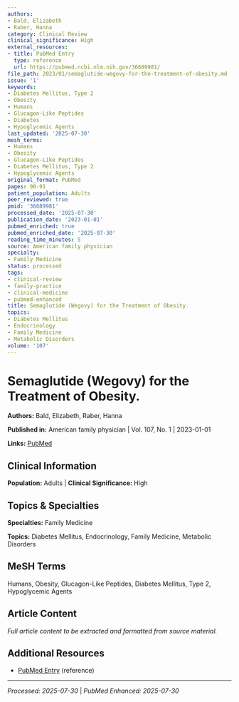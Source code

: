 ```yaml
---
authors:
- Bald, Elizabeth
- Raber, Hanna
category: Clinical Review
clinical_significance: High
external_resources:
- title: PubMed Entry
  type: reference
  url: https://pubmed.ncbi.nlm.nih.gov/36689981/
file_path: 2023/01/semaglutide-wegovy-for-the-treatment-of-obesity.md
issue: '1'
keywords:
- Diabetes Mellitus, Type 2
- Obesity
- Humans
- Glucagon-Like Peptides
- Diabetes
- Hypoglycemic Agents
last_updated: '2025-07-30'
mesh_terms:
- Humans
- Obesity
- Glucagon-Like Peptides
- Diabetes Mellitus, Type 2
- Hypoglycemic Agents
original_format: PubMed
pages: 90-91
patient_population: Adults
peer_reviewed: true
pmid: '36689981'
processed_date: '2025-07-30'
publication_date: '2023-01-01'
pubmed_enriched: true
pubmed_enriched_date: '2025-07-30'
reading_time_minutes: 5
source: American family physician
specialty:
- Family Medicine
status: processed
tags:
- clinical-review
- family-practice
- clinical-medicine
- pubmed-enhanced
title: Semaglutide (Wegovy) for the Treatment of Obesity.
topics:
- Diabetes Mellitus
- Endocrinology
- Family Medicine
- Metabolic Disorders
volume: '107'
---
```


# Semaglutide (Wegovy) for the Treatment of Obesity.

**Authors:** Bald, Elizabeth, Raber, Hanna

**Published in:** American family physician | Vol. 107, No. 1 | 2023-01-01

**Links:** [PubMed](https://pubmed.ncbi.nlm.nih.gov/36689981/)

## Clinical Information

**Population:** Adults | **Clinical Significance:** High

## Topics & Specialties

**Specialties:** Family Medicine

**Topics:** Diabetes Mellitus, Endocrinology, Family Medicine, Metabolic Disorders

## MeSH Terms

Humans, Obesity, Glucagon-Like Peptides, Diabetes Mellitus, Type 2, Hypoglycemic Agents

## Article Content

*Full article content to be extracted and formatted from source material.*

## Additional Resources

- [PubMed Entry](https://pubmed.ncbi.nlm.nih.gov/36689981/) (reference)

---

*Processed: 2025-07-30* | *PubMed Enhanced: 2025-07-30*
